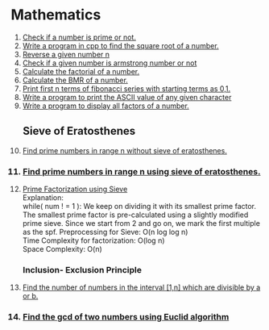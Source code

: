 # Mathematics

<ol>
<li><a href="problem1.cpp">Check if a number is prime or not.</a></li>
<li><a href="problem2.cpp">Write a program in cpp to find the square root of a number.</a></li>
<li><a href="problem3.cpp">Reverse a given number n</a></li>
<li><a href="problem4.cpp">Check if a given number is armstrong number or not</a></li>
<li><a href="problem5.cpp">Calculate the factorial of a number.</a></li>
<li><a href="problem6.cpp">Calculate the BMR of a number.</a></li>
<li><a href="problem7.cpp">Print first n terms of fibonacci series with starting terms as 0,1.</a></li>
<li><a href="problem8.cpp"> Write a program to print the ASCII value of any given character</a></li>
<li><a href="problem9.cpp"> Write a program to display all factors of a number. 
</a></li>

## Sieve of Eratosthenes

<li><a href="problem10.cpp">Find prime numbers in range n without sieve of eratosthenes.</a></li>

### <li><a href="sieve.cpp">Find prime numbers in range n using <b> sieve of eratosthenes.</b></a></li>

<li><a href="problem11.cpp">Prime Factorization using Sieve</a></li>
Explanation:<br>
while( num ! = 1 ):
We keep on dividing it with its smallest prime factor.
The smallest prime factor is pre-calculated using a slightly modified prime sieve.
Since we start from 2 and go on, we mark the first multiple as the spf.
Preprocessing for Sieve: O(n log log n)<br>
Time Complexity for factorization: O(log n)<br>
Space Complexity: O(n)

### Inclusion- Exclusion Principle

<li><a href="problem12.cpp" target="_blank">Find the number of numbers in the interval [1,n] which are divisible by a or b.</a></li>

### <li><a href="gcd.cpp" target="_blank">Find the gcd of two numbers using Euclid algorithm</a></li>

</ol>